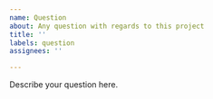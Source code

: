 ```yaml
---
name: Question
about: Any question with regards to this project
title: ''
labels: question
assignees: ''

---
```


Describe your question here.
